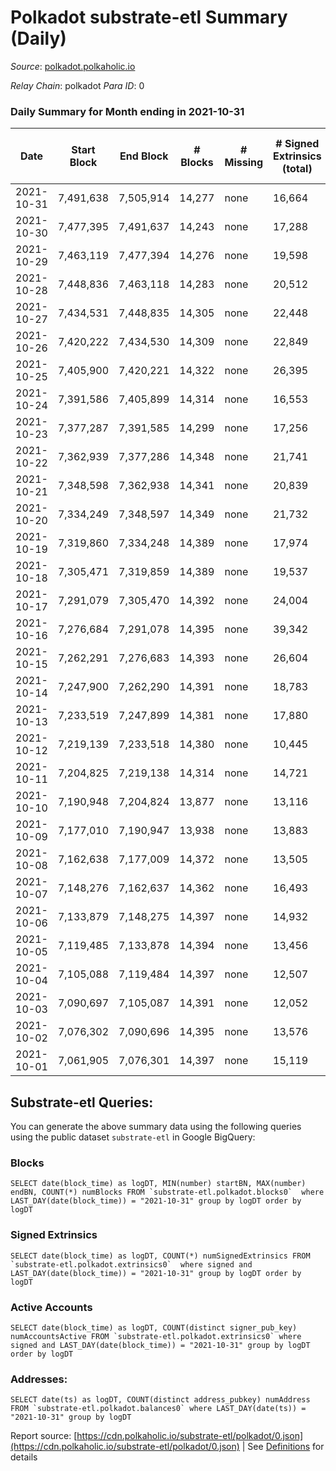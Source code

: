 # Polkadot substrate-etl Summary (Daily)

_Source_: [polkadot.polkaholic.io](https://polkadot.polkaholic.io)

*Relay Chain*: polkadot
*Para ID*: 0



### Daily Summary for Month ending in 2021-10-31


| Date | Start Block | End Block | # Blocks | # Missing | # Signed Extrinsics (total) | # Active Accounts | # Addresses with Balances | # Events | # Transfers | # XCM Transfers In | # XCM Transfers Out |
| ---- | ----------- | --------- | -------- | --------- | --------------------------- | ----------------- | ------------------------- | -------- | ----------- | ------------------ | ------------------- |
| 2021-10-31 | 7,491,638 | 7,505,914 | 14,277 | none  | 16,664 | 7,907 | 619,211 | 142,164 | 16,147 ($196,085,439.70) |   |   |
| 2021-10-30 | 7,477,395 | 7,491,637 | 14,243 | none  | 17,288 | 8,614 |  | 139,655 | 16,529 ($223,845,304.07) |   |   |
| 2021-10-29 | 7,463,119 | 7,477,394 | 14,276 | none  | 19,598 | 9,308 |  | 158,846 | 19,152 ($570,411,140.52) |   |   |
| 2021-10-28 | 7,448,836 | 7,463,118 | 14,283 | none  | 20,512 | 10,061 |  | 161,882 | 20,037 ($468,853,623.35) |   |   |
| 2021-10-27 | 7,434,531 | 7,448,835 | 14,305 | none  | 22,448 | 10,953 |  | 174,917 | 21,778 ($638,015,247.29) |   |   |
| 2021-10-26 | 7,420,222 | 7,434,530 | 14,309 | none  | 22,849 | 11,540 |  | 174,041 | 21,362 ($611,859,120.26) |   |   |
| 2021-10-25 | 7,405,900 | 7,420,221 | 14,322 | none  | 26,395 | 16,195 |  | 217,162 | 25,654 ($1,582,769,225.97) |   |   |
| 2021-10-24 | 7,391,586 | 7,405,899 | 14,314 | none  | 16,553 | 8,075 |  | 140,824 | 16,002 ($131,878,645.90) |   |   |
| 2021-10-23 | 7,377,287 | 7,391,585 | 14,299 | none  | 17,256 |  |  | 140,314 | 16,555 ($211,123,515.47) |   |   |
| 2021-10-22 | 7,362,939 | 7,377,286 | 14,348 | none  | 21,741 | 10,600 |  | 166,183 | 21,013 ($450,027,458.17) |   |   |
| 2021-10-21 | 7,348,598 | 7,362,938 | 14,341 | none  | 20,839 | 10,124 |  | 160,278 | 19,505 ($452,754,253.34) |   |   |
| 2021-10-20 | 7,334,249 | 7,348,597 | 14,349 | none  | 21,732 | 10,644 |  | 167,309 | 20,165 ($461,801,267.65) |   |   |
| 2021-10-19 | 7,319,860 | 7,334,248 | 14,389 | none  | 17,974 | 8,635 |  | 150,176 | 16,163 ($353,955,075.24) |   |   |
| 2021-10-18 | 7,305,471 | 7,319,859 | 14,389 | none  | 19,537 | 10,414 |  | 158,819 | 17,134 ($333,528,976.74) |   |   |
| 2021-10-17 | 7,291,079 | 7,305,470 | 14,392 | none  | 24,004 | 13,573 |  | 170,796 | 20,021 ($225,515,902.96) |   |   |
| 2021-10-16 | 7,276,684 | 7,291,078 | 14,395 | none  | 39,342 | 24,637 |  | 241,899 | 31,368 ($274,556,243.29) |   |   |
| 2021-10-15 | 7,262,291 | 7,276,683 | 14,393 | none  | 26,604 | 14,122 |  | 189,602 | 26,417 ($371,669,794.69) |   |   |
| 2021-10-14 | 7,247,900 | 7,262,290 | 14,391 | none  | 18,783 | 8,643 |  | 151,579 | 17,213 ($527,225,480.38) |   |   |
| 2021-10-13 | 7,233,519 | 7,247,899 | 14,381 | none  | 17,880 | 7,828 |  | 151,061 | 16,710 ($297,853,807.13) |   |   |
| 2021-10-12 | 7,219,139 | 7,233,518 | 14,380 | none  | 10,445 | 4,887 |  | 93,192 | 9,850 ($209,994,520.25) |   |   |
| 2021-10-11 | 7,204,825 | 7,219,138 | 14,314 | none  | 14,721 | 7,149 |  | 119,803 | 14,181 ($423,522,438.14) |   |   |
| 2021-10-10 | 7,190,948 | 7,204,824 | 13,877 | none  | 13,116 | 6,192 |  | 109,056 | 12,865 ($231,530,875.33) |   |   |
| 2021-10-09 | 7,177,010 | 7,190,947 | 13,938 | none  | 13,883 | 6,617 |  | 118,267 | 13,751 ($419,193,032.30) |   |   |
| 2021-10-08 | 7,162,638 | 7,177,009 | 14,372 | none  | 13,505 | 6,189 |  | 114,265 | 13,175 ($431,449,218.93) |   |   |
| 2021-10-07 | 7,148,276 | 7,162,637 | 14,362 | none  | 16,493 | 7,516 |  | 132,040 | 16,591 ($443,326,454.08) |   |   |
| 2021-10-06 | 7,133,879 | 7,148,275 | 14,397 | none  | 14,932 | 6,904 |  | 122,141 | 15,208 ($433,323,064.25) |   |   |
| 2021-10-05 | 7,119,485 | 7,133,878 | 14,394 | none  | 13,456 | 6,284 |  | 116,068 | 13,349 ($350,961,229.80) |   |   |
| 2021-10-04 | 7,105,088 | 7,119,484 | 14,397 | none  | 12,507 | 5,598 |  | 109,304 | 12,276 ($285,754,687.78) |   |   |
| 2021-10-03 | 7,090,697 | 7,105,087 | 14,391 | none  | 12,052 | 5,638 |  | 104,060 | 11,929 ($147,379,152.54) |   |   |
| 2021-10-02 | 7,076,302 | 7,090,696 | 14,395 | none  | 13,576 | 6,114 |  | 116,002 | 13,466 ($142,624,659.80) |   |   |
| 2021-10-01 | 7,061,905 | 7,076,301 | 14,397 | none  | 15,119 | 6,526 |  | 123,959 | 14,947 ($353,085,770.54) |   |   |

## Substrate-etl Queries:
You can generate the above summary data using the following queries using the public dataset `substrate-etl` in Google BigQuery:


### Blocks
```
SELECT date(block_time) as logDT, MIN(number) startBN, MAX(number) endBN, COUNT(*) numBlocks FROM `substrate-etl.polkadot.blocks0`  where LAST_DAY(date(block_time)) = "2021-10-31" group by logDT order by logDT
```


### Signed Extrinsics
```
SELECT date(block_time) as logDT, COUNT(*) numSignedExtrinsics FROM `substrate-etl.polkadot.extrinsics0`  where signed and LAST_DAY(date(block_time)) = "2021-10-31" group by logDT order by logDT
```


### Active Accounts
```
SELECT date(block_time) as logDT, COUNT(distinct signer_pub_key) numAccountsActive FROM `substrate-etl.polkadot.extrinsics0` where signed and LAST_DAY(date(block_time)) = "2021-10-31" group by logDT order by logDT
```


### Addresses:
```
SELECT date(ts) as logDT, COUNT(distinct address_pubkey) numAddress FROM `substrate-etl.polkadot.balances0` where LAST_DAY(date(ts)) = "2021-10-31" group by logDT
```



Report source: [https://cdn.polkaholic.io/substrate-etl/polkadot/0.json](https://cdn.polkaholic.io/substrate-etl/polkadot/0.json) | See [Definitions](/DEFINITIONS.md) for details
